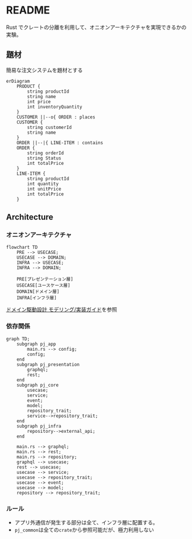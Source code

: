 # README
Rust でクレートの分離を利用して、オニオンアーキテクチャを実現できるかの実験。

## 題材
簡易な注文システムを題材とする
```mermaid
erDiagram
    PRODUCT {
        string productId
        string name
        int price
        int inventoryQuantity
    }
    CUSTOMER ||--o{ ORDER : places
    CUSTOMER {
        string customerId
        string name
    }
    ORDER ||--|{ LINE-ITEM : contains
    ORDER {
        string orderId
        string Status
        int totalPrice
    }
    LINE-ITEM {
        string productId
        int quantity
        int unitPrice
        int totalPrice
    }
```

## Architecture
### オニオンアーキテクチャ
```mermaid
flowchart TD
    PRE --> USECASE;
    USECASE --> DOMAIN;
    INFRA --> USECASE;
    INFRA --> DOMAIN;

    PRE[プレゼンテーション層]
    USECASE[ユースケース層]
    DOMAIN[ドメイン層]
    INFRA[インフラ層]
```
[ドメイン駆動設計 モデリング/実装ガイド](https://booth.pm/ja/items/1835632)を参照

### 依存関係
```mermaid
graph TD;
    subgraph pj_app
        main.rs --> config;
        config;
    end
    subgraph pj_presentation
        graphql;
        rest;
    end
    subgraph pj_core
        usecase;
        service;
        event;
        model;
        repository_trait;
        service-->repository_trait;
    end
    subgraph pj_infra
        repository-->external_api;
    end

    main.rs --> graphql;
    main.rs --> rest;
    main.rs --> repository;
    graphql --> usecase;
    rest --> usecase;
    usecase --> service;
    usecase --> repository_trait;
    usecase --> event;
    usecase --> model;
    repository --> repository_trait;
```



### ルール
- アプリ外通信が発生する部分は全て、インフラ層に配置する。
- `pj_common`は全ての`crate`から参照可能だが、極力利用しない
